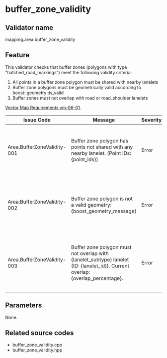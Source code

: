 # buffer_zone_validity

## Validator name

mapping.area.buffer_zone_validity

## Feature

This validator checks that buffer zones (polygons with type "hatched_road_markings") meet the following validity criteria:

1. All points in a buffer zone polygon must be shared with nearby lanelets
2. Buffer zone polygons must be geometrically valid according to boost::geometry::is_valid
3. Buffer zones must not overlap with road or road_shoulder lanelets

[Vector Map Requirements vm-06-01](https://docs.pilot.auto/en/reference-design/common/map-requirements/vector-map-requirements/category_area/#vm-06-01-buffer-zone).

| Issue Code                  | Message                                                                                                                        | Severity | Primitive | Description                                                                                   | Approach                                                                                                     |
| --------------------------- | ------------------------------------------------------------------------------------------------------------------------------ | -------- | --------- | --------------------------------------------------------------------------------------------- | ------------------------------------------------------------------------------------------------------------ |
| Area.BufferZoneValidity-001 | Buffer zone polygon has points not shared with any nearby lanelet. (Point IDs: {point_ids})                                    | Error    | Polygon   | Identifies buffer zones that have points which aren't shared with adjacent lanelet boundaries | Ensure all points in the buffer zone polygon are shared with nearby lanelet boundaries                       |
| Area.BufferZoneValidity-002 | Buffer zone polygon is not a valid geometry: {boost_geometry_message}                                                          | Error    | Polygon   | Identifies buffer zones that have invalid geometries such as self-intersections               | Fix the polygon geometry based on the specific error message provided by Boost Geometry                      |
| Area.BufferZoneValidity-003 | Buffer zone polygon must not overlap with {lanelet_subtype} lanelet (ID: {lanelet_id}). Current overlap: {overlap_percentage}. | Error    | Polygon   | Identifies buffer zones that overlap with road or road_shoulder lanelets                      | Buffer zones must not overlap with road or road_shoulder lanelets at all (threshold set at 1% for detection) |

## Parameters

None.

## Related source codes

- buffer_zone_validity.cpp
- buffer_zone_validity.hpp

